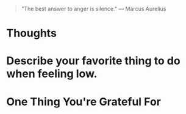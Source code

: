 
> \"The best answer to anger is silence.\" — Marcus Aurelius

# Thoughts

# Describe your favorite thing to do when feeling low.

# One Thing You're Grateful For

